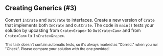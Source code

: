## Creating Generics (#3)

Convert `InCrate` and `OutCrate` to interfaces. Create a new version of `Crate`
that implements both `InCrate` and `OutCrate`. The code in `main()` tests your
solution by upcasting from `Crate<Grape>` to `OutCrate<Can>` and from
`Crate<Can>` to `InCrate<Grape>`.

<sub> This task doesn't contain automatic tests,
so it's always marked as "Correct" when you run "Check".
Please compare your solution with the one provided! </sub>
